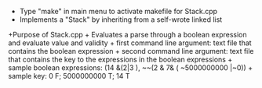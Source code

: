 
+ Type "make" in main menu to activate makefile for Stack.cpp
+ Implements a "Stack" by inheriting from a self-wrote linked list

+Purpose of Stack.cpp
	+ Evaluates a parse through a boolean expression and evaluate value and validity
	+ first command line argument: text file that contains the boolean expression
	+ second command line argument: text file that contains the key to the expressions in the boolean expressions
		+ sample boolean expressions: (14 &(2|3 ), ~~(2 & 7& ( ~5000000000 |~0))
		+ sample key: 0 F; 5000000000 T; 14 T